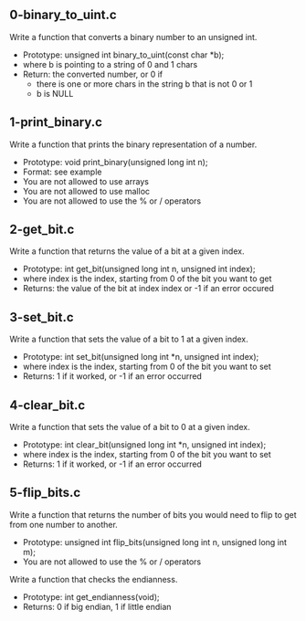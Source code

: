 ## 0-binary_to_uint.c
Write a function that converts a binary number to an unsigned int.

 - Prototype: unsigned int binary_to_uint(const char *b);
 - where b is pointing to a string of 0 and 1 chars
 - Return: the converted number, or 0 if
	-  there is one or more chars in the string b that is not 0 or 1
	-  b is NULL

## 1-print_binary.c
Write a function that prints the binary representation of a number.
  - Prototype: void print_binary(unsigned long int n);
  - Format: see example
  - You are not allowed to use arrays
  - You are not allowed to use malloc
  - You are not allowed to use the % or / operators

## 2-get_bit.c
Write a function that returns the value of a bit at a given index.
  - Prototype: int get_bit(unsigned long int n, unsigned int index);
  - where index is the index, starting from 0 of the bit you want to get
  - Returns: the value of the bit at index index or -1 if an error occured

## 3-set_bit.c
Write a function that sets the value of a bit to 1 at a given index.
  - Prototype: int set_bit(unsigned long int *n, unsigned int index);
  - where index is the index, starting from 0 of the bit you want to set
  - Returns: 1 if it worked, or -1 if an error occurred

## 4-clear_bit.c
Write a function that sets the value of a bit to 0 at a given index.
  - Prototype: int clear_bit(unsigned long int *n, unsigned int index);
  - where index is the index, starting from 0 of the bit you want to set
  - Returns: 1 if it worked, or -1 if an error occurred

## 5-flip_bits.c
Write a function that returns the number of bits you would need to flip to get from one number to another.
  - Prototype: unsigned int flip_bits(unsigned long int n, unsigned long int m);
  - You are not allowed to use the % or / operators

Write a function that checks the endianness.
  - Prototype: int get_endianness(void);
  - Returns: 0 if big endian, 1 if little endian





